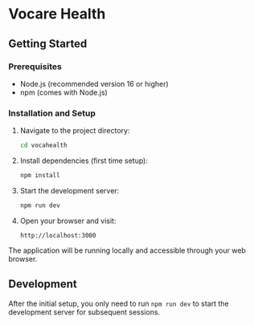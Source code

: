 # Vocare Health

## Getting Started

### Prerequisites
- Node.js (recommended version 16 or higher)
- npm (comes with Node.js)

### Installation and Setup

1. Navigate to the project directory:
   ```bash
   cd vocahealth
   ```

2. Install dependencies (first time setup):
   ```bash
   npm install
   ```

3. Start the development server:
   ```bash
   npm run dev
   ```

4. Open your browser and visit:
   ```
   http://localhost:3000
   ```

The application will be running locally and accessible through your web browser.

## Development

After the initial setup, you only need to run `npm run dev` to start the development server for subsequent sessions.